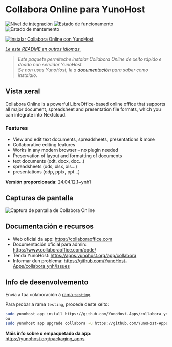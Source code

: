 <!--
NOTA: Este README foi creado automáticamente por <https://github.com/YunoHost/apps/tree/master/tools/readme_generator>
NON debe editarse manualmente.
-->

# Collabora Online para YunoHost

[![Nivel de integración](https://apps.yunohost.org/badge/integration/collabora)](https://ci-apps.yunohost.org/ci/apps/collabora/)
![Estado de funcionamento](https://apps.yunohost.org/badge/state/collabora)
![Estado de mantemento](https://apps.yunohost.org/badge/maintained/collabora)

[![Instalar Collabora Online con YunoHost](https://install-app.yunohost.org/install-with-yunohost.svg)](https://install-app.yunohost.org/?app=collabora)

*[Le este README en outros idiomas.](./ALL_README.md)*

> *Este paquete permíteche instalar Collabora Online de xeito rápido e doado nun servidor YunoHost.*  
> *Se non usas YunoHost, le a [documentación](https://yunohost.org/install) para saber como instalalo.*

## Vista xeral

Collabora Online is a powerful LibreOffice-based online office that supports all major document, spreadsheet and presentation file formats, which you can integrate into Nextcloud.

### Features

- View and edit text documents, spreadsheets, presentations & more
- Collaborative editing features
- Works in any modern browser – no plugin needed
- Preservation of layout and formatting of documents
- text documents (odt, docx, doc…)
- spreadsheets (ods, xlsx, xls…)
- presentations (odp, pptx, ppt…)


**Versión proporcionada:** 24.04.12.1~ynh1

## Capturas de pantalla

![Captura de pantalla de Collabora Online](./doc/screenshots/Nextcloud-writer.png)

## Documentación e recursos

- Web oficial da app: <https://collaboraoffice.com>
- Documentación oficial para admin: <https://www.collaboraoffice.com/code/>
- Tenda YunoHost: <https://apps.yunohost.org/app/collabora>
- Informar dun problema: <https://github.com/YunoHost-Apps/collabora_ynh/issues>

## Info de desenvolvemento

Envía a túa colaboración á [rama `testing`](https://github.com/YunoHost-Apps/collabora_ynh/tree/testing).

Para probar a rama `testing`, procede deste xeito:

```bash
sudo yunohost app install https://github.com/YunoHost-Apps/collabora_ynh/tree/testing --debug
ou
sudo yunohost app upgrade collabora -u https://github.com/YunoHost-Apps/collabora_ynh/tree/testing --debug
```

**Máis info sobre o empaquetado da app:** <https://yunohost.org/packaging_apps>
